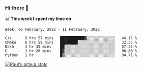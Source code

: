 ### Hi there 👋

📊 **This week I spent my time on**
<!--START_SECTION:waka-->
```text
Week: 05 February, 2022 - 11 February, 2022

C++      9 hrs 57 mins   ███████████▓░░░░░░░░░░░░░   46.17 % 
CMake    6 hrs 59 mins   ████████░░░░░░░░░░░░░░░░░   32.35 % 
Bash     1 hr 35 mins    ██░░░░░░░░░░░░░░░░░░░░░░░   07.35 % 
C        1 hr 28 mins    █▓░░░░░░░░░░░░░░░░░░░░░░░   06.80 % 
Python   1 hr            █▒░░░░░░░░░░░░░░░░░░░░░░░   04.71 % 
```
<!--END_SECTION:waka-->


[![Paul's github stats](https://github-readme-stats.vercel.app/api?username=mickeyouyou&theme=dracula&show_icons=true)](https://github.com/anuraghazra/github-readme-stats)
